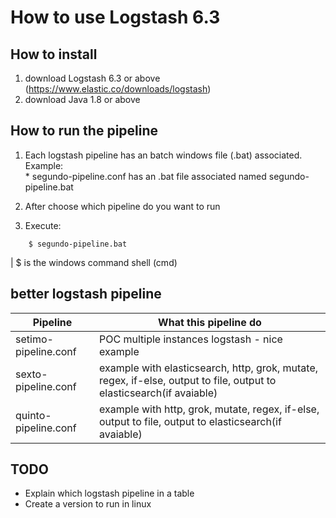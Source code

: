 # How to use Logstash 6.3

## How to install

01) download Logstash 6.3 or above (https://www.elastic.co/downloads/logstash)   
02) download Java 1.8 or above   


## How to run the pipeline

01) Each logstash pipeline has an batch windows file (.bat) associated.   
    Example:   
              * segundo-pipeline.conf has an .bat file associated named segundo-pipeline.bat  

02) After choose which pipeline do you want to run  

03) Execute:  
```
	$ segundo-pipeline.bat
```

| $ is the windows command shell (cmd)  


## better logstash pipeline  
|Pipeline|What this pipeline do|
|--------|---------------------|
|setimo-pipeline.conf|POC multiple instances logstash - nice example|
|sexto-pipeline.conf|example with elasticsearch, http, grok, mutate, regex, if-else, output to file, output to elasticsearch(if avaiable)|
|quinto-pipeline.conf|example with http, grok, mutate, regex, if-else, output to file, output to elasticsearch(if avaiable)|

## TODO

- Explain which logstash pipeline in a table  
- Create a version to run in linux  

